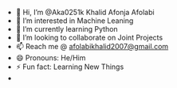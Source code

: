 - 👋 Hi, I’m @Aka0251k Khalid Afonja Afolabi 
- 👀 I’m interested in Machine Leaning
- 🌱 I’m currently learning Python
- 💞️ I’m looking to collaborate on Joint Projects
- 📫 Reach me @ afolabikhalid2007@gmail.com 
- 😄 Pronouns: He/Him
- ⚡ Fun fact: Learning New Things
- 

<!---
Aka0251k/Aka0251k is a ✨ special ✨ repository because its `README.md` (this file) appears on your GitHub profile.
You can click the Preview link to take a look at your changes.
--->
